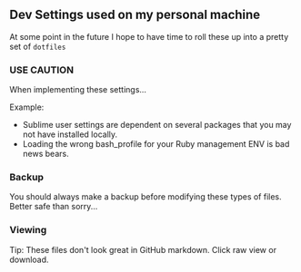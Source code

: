 ## Dev Settings used on my personal machine
At some point in the future I  hope to have time to roll these up into a pretty set of ```dotfiles```
### USE CAUTION
When implementing these settings...

Example:
  - Sublime user settings are dependent on several packages that you may not have installed locally.
  - Loading the wrong bash_profile for your Ruby management ENV is bad news bears.

### Backup
You should always make a backup before modifying these types of files. Better safe than sorry...

### Viewing
Tip: These files don't look great in GitHub markdown. Click raw view or download.
